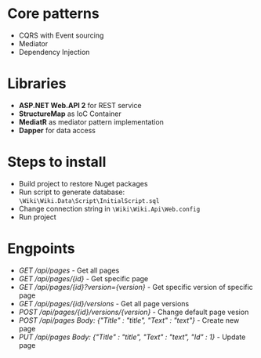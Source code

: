 # Core patterns
- CQRS with Event sourcing
- Mediator
- Dependency Injection

# Libraries
- <b>ASP.NET Web.API 2</b> for REST service
- <b>StructureMap</b> as IoC Container
- <b>MediatR</b> as mediator pattern implementation
- <b>Dapper</b> for data access

# Steps to install
- Build project to restore Nuget packages
- Run script to generate database: `\Wiki\Wiki.Data\Script\InitialScript.sql`
- Change connection string in `\Wiki\Wiki.Api\Web.config`
- Run project

# Engpoints
- <i>GET /api/pages</i> - Get all pages
- <i>GET /api/pages/{id}</i> - Get specific page
- <i>GET /api/pages/{id}?version={version}</i> - Get specific version of specific page
- <i>GET /api/pages/{id}/versions</i> - Get all page versions
- <i>POST /api/pages/{id}/versions/{version}</i> - Change default page vesion
- <i>POST /api/pages Body: {"Title" : "title", "Text" : "text"}</i> - Create new page
- <i>PUT /api/pages Body: {"Title" : "title", "Text" : "text", "Id" : 1}</i> - Update page

